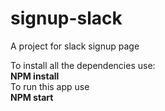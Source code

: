 # signup-slack

A project for slack signup page

To install all the dependencies use:
<br>
<b>NPM install</b>
<br>
To run this app use
<br>
<b>NPM start</b>
